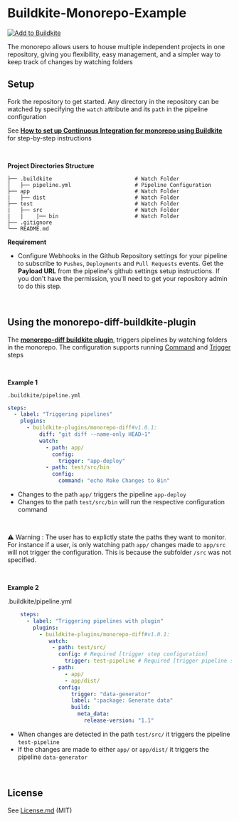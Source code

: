 # Buildkite-Monorepo-Example



[![Add to Buildkite](https://buildkite.com/button.svg)](https://buildkite.com/new)


The monorepo allows users to house multiple independent projects in one repository, giving you flexibility, easy management, and a simpler way to keep track of changes by watching folders

## Setup
Fork the repository to get started. Any directory in the repository can be watched  by specifying the `watch` attribute and its `path` in the pipeline configuration

See [**How to set up Continuous Integration for monorepo using Buildkite**](https://adikari.medium.com/set-up-continuous-integration-for-monorepo-using-buildkite-61539bb0ed76) for step-by-step instructions

<br/>

**Project Directories Structure**

```
├── .buildkite                          # Watch Folder
│   ├── pipeline.yml                    # Pipeline Configuration
├── app                                 # Watch Folder
|   ├── dist                            # Watch Folder
├── test                                # Watch Folder
|   ├── src                             # Watch Folder
|   |    |── bin                        # Watch Folder
├── .gitignore
└── README.md

```


**Requirement**
* Configure Webhooks in the Github Repository settings for your pipeline to subscribe to `Pushes`, `Deployments` and `Pull Requests` events. Get the **Payload URL** from the pipeline's github settings setup instructions. If you don't have the permission, you'll need to get your repository admin to do this step. 




<br/>

## Using the monorepo-diff-buildkite-plugin
The  [**monorepo-diff buildkite plugin**](https://github.com/buildkite-plugins/monorepo-diff-buildkite-plugin), triggers pipelines by watching folders in the monorepo. The configuration supports running [Command](https://buildkite.com/docs/pipelines/command-step) and [Trigger](https://buildkite.com/docs/pipelines/trigger-step) steps

<br/>

 **Example 1**
 <br/>

 ```.buildkite/pipeline.yml```
 
 ```yaml
 steps:
   - label: "Triggering pipelines"
     plugins:
       - buildkite-plugins/monorepo-diff#v1.0.1:
           diff: "git diff --name-only HEAD~1"
           watch:
             - path: app/
               config:
                 trigger: "app-deploy"
             - path: test/src/bin
               config:
                 command: "echo Make Changes to Bin"
 ```
 
 
 * Changes to the path `app/` triggers the pipeline `app-deploy`
 * Changes to the path `test/src/bin` will run the respective configuration command
 
 <br/>
 
 ⚠️  Warning : The user has to explictly state the paths they want to monitor. For instance if a user,  is only watching path `app/` changes made to `app/src` will not trigger the configuration. This is because the subfolder `/src` was not specified.
 
 <br/>
 
  **Example 2**
  <br/>
     
 .buildkite/pipeline.yml
 ```yaml
     steps:
       - label: "Triggering pipelines with plugin"
         plugins:
           - buildkite-plugins/monorepo-diff#v1.0.1:
              watch:           
               - path: test/src/
                 config: # Required [trigger step configuration]
                   trigger: test-pipeline # Required [trigger pipeline slug]
               - path:
                   - app/
                   - app/dist/
                 config:
                     trigger: "data-generator"
                     label: ":package: Generate data"
                     build:
                       meta_data:
                         release-version: "1.1"
 ```
 
 * When changes are detected in the path `test/src/`  it triggers the pipeline `test-pipeline`
 * If the changes are made to either `app/` or `app/dist/` it triggers the pipeline `data-generator`
 

<br/>

## License

See [License.md](License.md) (MIT)


